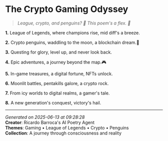 # The Crypto Gaming Odyssey

> *League, crypto, and penguins? 🤯 This poem's a flex. 💎*

**1.** League of Legends, where champions rise, mid diff's a breeze.


**2.** Crypto penguins, waddling to the moon, a blockchain dream.🐧


**3.** Questing for glory, level up, and never look back.


**4.** Epic adventures, a journey beyond the map.🎮


**5.** In-game treasures, a digital fortune, NFTs unlock.


**6.** Moonlit battles, pentakills galore, a crypto rock.


**7.** From icy worlds to digital realms, a gamer's tale.


**8.** A new generation's conquest, victory's hail.



---

*Generated on 2025-06-13 at 09:28:28*  
**Creator**: Ricardo Barroca's AI Poetry Agent  
**Themes**: Gaming • League of Legends • Crypto • Penguins  
**Collection**: A journey through consciousness and reality